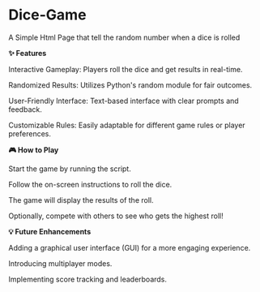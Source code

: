    # Dice-Game

A Simple Html Page that tell the random number when a dice is rolled


**✨ Features**

Interactive Gameplay: Players roll the dice and get results in real-time.

Randomized Results: Utilizes Python's random module for fair outcomes. 

User-Friendly Interface: Text-based interface with clear prompts and feedback.
     
Customizable Rules: Easily adaptable for different game rules or player preferences.

**🎮 How to Play**

Start the game by running the script.

Follow the on-screen instructions to roll the dice.

The game will display the results of the roll.

Optionally, compete with others to see who gets the highest roll!

**💡 Future Enhancements**

Adding a graphical user interface (GUI) for a more engaging experience.

Introducing multiplayer modes.

Implementing score tracking and leaderboards.
